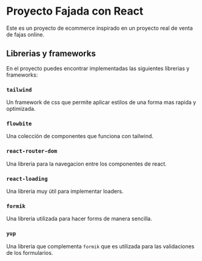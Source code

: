 # Proyecto Fajada con React

Este es un proyecto de ecommerce inspirado en un proyecto real de venta de fajas online.

## Librerias y frameworks

En el proyecto puedes encontrar implementadas las siguientes librerias y frameworks:

### `tailwind`

Un framework de css que permite aplicar estilos de una forma mas rapida y optimizada.

### `flowbite`

Una colección de componentes que funciona con tailwind.

### `react-router-dom`

Una libreria para la navegacion entre los componentes de react.

### `react-loading`

Una libreria muy útil para implementar loaders.

### `formik`

Una libreria utilizada para hacer forms de manera sencilla.

### `yup`

Una libreria que complementa `formik` que es utilizada para las validaciones de los formularios.
